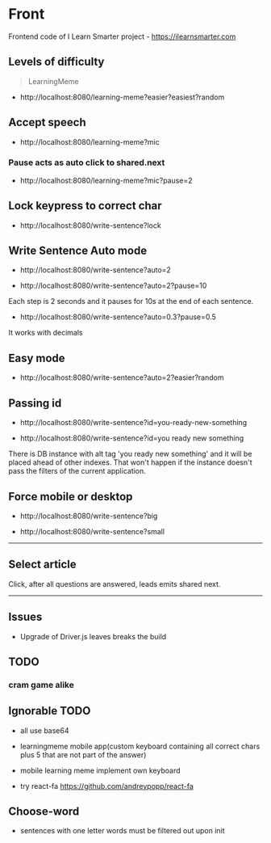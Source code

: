 # Front

Frontend code of I Learn Smarter project - https://ilearnsmarter.com

## Levels of difficulty

> LearningMeme

- http://localhost:8080/learning-meme?easier?easiest?random

## Accept speech

- http://localhost:8080/learning-meme?mic

### Pause acts as auto click to shared.next

- http://localhost:8080/learning-meme?mic?pause=2

## Lock keypress to correct char

- http://localhost:8080/write-sentence?lock

## Write Sentence Auto mode

- http://localhost:8080/write-sentence?auto=2

- http://localhost:8080/write-sentence?auto=2?pause=10

Each step is 2 seconds and it pauses for 10s at the end of each sentence.

- http://localhost:8080/write-sentence?auto=0.3?pause=0.5

It works with decimals

## Easy mode

- http://localhost:8080/write-sentence?auto=2?easier?random

## Passing id

- http://localhost:8080/write-sentence?id=you-ready-new-something

- http://localhost:8080/write-sentence?id=you ready new something

There is DB instance with alt tag 'you ready new something' and it will be placed ahead of other indexes. That won't happen if the instance doesn't pass the filters of the current application.

## Force mobile or desktop

- http://localhost:8080/write-sentence?big

- http://localhost:8080/write-sentence?small

---

## Select article

Click, after all questions are answered, leads emits shared next.

---

## Issues

- Upgrade of Driver.js leaves breaks the build

## TODO

### cram game alike

## Ignorable TODO

- all use base64

- learningmeme mobile app(custom keyboard containing all correct chars plus 5 that are not part of the answer)

- mobile learning meme implement own keyboard

- try react-fa https://github.com/andreypopp/react-fa

## Choose-word

- sentences with one letter words must be filtered out upon init